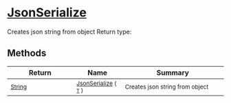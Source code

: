 # [JsonSerialize](./SerializationHelper-100664074.md)

Creates json string from object
Return type:
## Methods

| Return | Name | Summary | 
| --- | --- | --- | 
| <sub>[String](https://docs.microsoft.com/en-us/dotnet/api/System.String)</sub><img width=200/>| <sub>[JsonSerialize](./SerializationHelper-100664074.md) ( [`T`](./SerializationHelper-100664074.md) )</sub>| <sub>Creates json string from object</sub><img width=200/>| <br>


